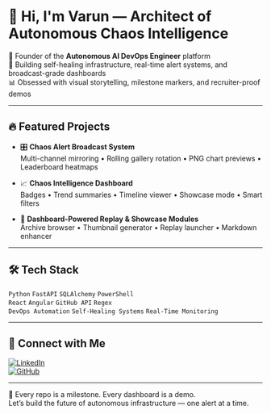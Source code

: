 # 👋 Hi, I'm Varun — Architect of Autonomous Chaos Intelligence

🚀 Founder of the **Autonomous AI DevOps Engineer** platform  
🎯 Building self-healing infrastructure, real-time alert systems, and broadcast-grade dashboards  
📊 Obsessed with visual storytelling, milestone markers, and recruiter-proof demos

---

## 🔥 Featured Projects

- 🎛️ **Chaos Alert Broadcast System**  
  Multi-channel mirroring • Rolling gallery rotation • PNG chart previews • Leaderboard heatmaps

- 📈 **Chaos Intelligence Dashboard**  
  Badges • Trend summaries • Timeline viewer • Showcase mode • Smart filters

- 🧩 **Dashboard-Powered Replay & Showcase Modules**  
  Archive browser • Thumbnail generator • Replay launcher • Markdown enhancer

---

## 🛠️ Tech Stack

`Python` `FastAPI` `SQLAlchemy` `PowerShell`  
`React` `Angular` `GitHub API` `Regex`  
`DevOps Automation` `Self-Healing Systems` `Real-Time Monitoring`

---

## 📣 Connect with Me

[![LinkedIn](https://img.shields.io/badge/LinkedIn-Varun-blue?logo=linkedin)](https://www.linkedin.com/in/varun939)  
[![GitHub](https://img.shields.io/badge/GitHub-varun939--p-black?logo=github)](https://github.com/varun939-p)

---

🧭 Every repo is a milestone. Every dashboard is a demo.  
Let’s build the future of autonomous infrastructure — one alert at a time.
<!--
**varun939-p/varun939-p** is a ✨ _special_ ✨ repository because its `README.md` (this file) appears on your GitHub profile.

Here are some ideas to get you started:

- 🔭 I’m currently working on ...
- 🌱 I’m currently learning ...
- 👯 I’m looking to collaborate on ...
- 🤔 I’m looking for help with ...
- 💬 Ask me about ...
- 📫 How to reach me: ...
- 😄 Pronouns: ...
- ⚡ Fun fact: ...
-->
